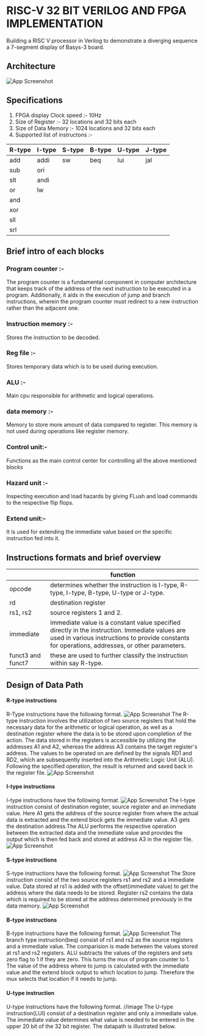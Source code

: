 
# RISC-V 32 BIT VERILOG AND FPGA IMPLEMENTATION

Building a RISC V processor in Verilog to demonstrate a diverging sequence a 7-segment display of Basys-3 board.

## Architecture
![App Screenshot](image.png)




## Specifications
1. FPGA display Clock speed :- 10Hz
2. Size of Register :- 32 locations and 32 bits each
3. Size of Data Memory :- 1024 locations and 32 bits each
4. Supported list of instructons :-


| R-type | I-type | S-type | B-type | U-type | J-type |
| ------------- | ------------- | ------------- | ------------- | ------------- | ------------- | 
| add | addi  | sw  | beq  | lui | jal  |
| sub | ori  |  |  |   |    |
|slt  | andi  |   |   |   |    |
| or  |  lw |   |   |   |    |
| and  |  |   |   |   |    |
| xor  |  |   |   |   |    |
| sll  |  |   |   |   |    |
| srl  |  |   |   |   |    |


## Brief intro of each blocks
### Program counter :- 
The program counter is a fundamental component in computer architecture that keeps track of the address of the next instruction to be executed in a program.  Additionally, it aids in the execution of jump and branch instructions, wherein the program counter must redirect to a new instruction rather than the adjacent one.
### Instruction memory :-
Stores the instruction to be decoded.
### Reg file :-
Stores temporary data which is to be used during execution.  
### ALU :- 
Main cpu responsible for arithmetic and logical operations. 
### data memory :-
Memory to store more amount of data compared to register. This memory is not used during operations like register memory.   
### Control unit:-
Functions as the main control center for controlling all the above mentioned blocks 
### Hazard unit :-
Inspecting execution and load hazards by giving FLush and load commands to the respective flip flops. 
### Extend unit:- 
It is used for extending the immediate value based on the specific instruction fed into it.


## Instructions formats and brief overview

|| function |
| ------------- | ------------- |
| opcode | determines whether the instruction is I-type, R-type, I-type, B-type, U-type or J-type. |
| rd | destination register |
| rs1, rs2 | source registers 1 and 2. |
| immediate | immediate value is a constant value specified directly in the instruction. Immediate values are used in various instructions to provide constants for operations, addresses, or other parameters. |
| funct3 and funct7 | these are used to further classify the instruction within say R-type. |


## Design of Data Path
#### R-type instructions
R-Type instructions have the following format.
![App Screenshot](./images/R-Type.png)
The R-type instruction involves the utilization of two source registers that hold the necessary data for the arithmetic or logical operation, as well as a destination register where the data is to be stored upon completion of the action.
The data stored in the registers is accessible by utilizing the addresses A1 and A2, whereas the address A3 contains the target register's address. The values to be operated on are defined by the signals RD1 and RD2, which are subsequently inserted into the Arithmetic Logic Unit (ALU). Following the specified operation, the result is returned and saved back in the register file. 
![App Screenshot](./images/R-type-dp.png)
#### I-type instructions
I-type instructions have the following format.
![App Screenshot](./images/I-type.png)
The I-type instruction consist of destination register, source register and an immediate value. Here A1 gets the address of the source register from where the actual data is extracted and the extend block gets the immediate value. A3 gets the destination address.The ALU performs the respective operation between the extracted data and the immediate value and provides the output which is then fed back and stored at address A3 in the register file.
![App Screenshot](./images/I-type-dp.png)
#### S-type instructions
S-type instructions have the following format.
![App Screenshot](./images/S-type.png)
The Store instruction consist of the two source registers rs1 and rs2 and a immediate value. Data stored at rs1 is added with the offset(immediate value) to get the address where the data needs to be stored. Register rs2 contains the data which is required to be stored at the address determined previously in the data memory.
![App Screenshot](./images/S-type-dp.png)
#### B-type instructions
B-type instructions have the following format.
![App Screenshot](./images/B-type.png)
The branch type instruction(beq) consist of rs1 and rs2 as the source registers and a immediate value. The comparision is made between the values stored at rs1 and rs2 registers. ALU subtracts the values of the registers and sets zero flag to 1 if they are zero. This turns the mux of program counter to 1. The value of the address where to jump is calculated with the immediate value and the extend block output to which location to jump. Therefore the mux selects that location if it needs to jump.

#### U-type instruction
U-type instructions have the following format.
//image
The U-type instruction(LUI) consist of a destination register and only a immediate value. The immediate value determines what value is needed to be entered in the upper 20 bit of the 32 bit register. The datapath is illustrated below.
 



